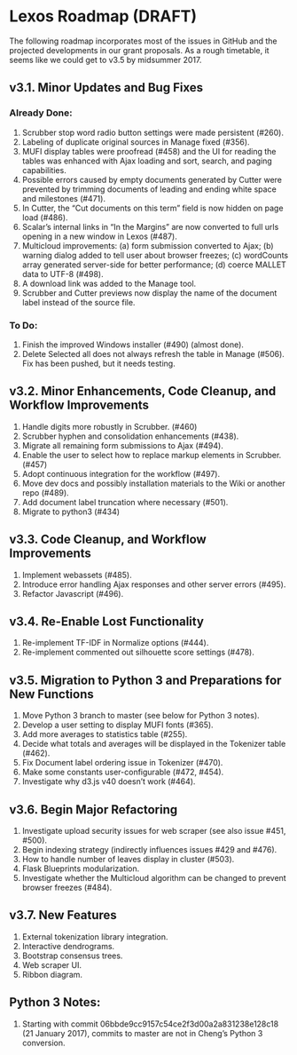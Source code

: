 # Lexos Roadmap (DRAFT)

The following roadmap incorporates most of the issues in GitHub and the projected developments in our grant proposals. As a rough timetable, it seems like we could get to v3.5 by midsummer 2017.

## v3.1. Minor Updates and Bug Fixes

### Already Done:
1.	Scrubber stop word radio button settings were made persistent (#260).
2.	Labeling of duplicate original sources in Manage fixed (#356).
3.	MUFI display tables were proofread (#458) and the UI for reading the tables was enhanced with Ajax loading and sort, search, and paging capabilities.
4.	Possible errors caused by empty documents generated by Cutter were prevented by trimming documents of leading and ending white space and milestones (#471).
5.	In Cutter, the “Cut documents on this term” field is now hidden on page load (#486).
6.	Scalar’s internal links in “In the Margins” are now converted to full urls opening in a new window in Lexos (#487).
7.	Multicloud improvements: (a) form submission converted to Ajax; (b) warning dialog added to tell user about browser freezes; (c) wordCounts array generated server-side for better performance; (d) coerce MALLET data to UTF-8 (#498).
8.	A download link was added to the Manage tool.
9.	Scrubber and Cutter previews now display the name of the document label instead of the source file.

### To Do:
1.	Finish the improved Windows installer (#490) (almost done).
2.	Delete Selected all does not always refresh the table in Manage (#506). Fix has been pushed, but it needs testing.

## v3.2. Minor Enhancements, Code Cleanup, and Workflow Improvements
1.	Handle digits more robustly in Scrubber. (#460)
2.	Scrubber hyphen and consolidation enhancements (#438).
3.	Migrate all remaining form submissions to Ajax (#494).
4.	Enable the user to select how to replace markup elements in Scrubber. (#457)
5.	Adopt continuous integration for the workflow (#497).
6.	Move dev docs and possibly installation materials to the Wiki or another repo (#489).
7.	Add document label truncation where necessary (#501).
8.  Migrate to python3 (#434)

## v3.3. Code Cleanup, and Workflow Improvements
1.	Implement webassets (#485).
2.	Introduce error handling Ajax responses and other server errors (#495).
3.	Refactor Javascript (#496).

## v3.4. Re-Enable Lost Functionality
1.	Re-implement TF-IDF in Normalize options (#444).
2.	Re-implement commented out silhouette score settings (#478).

## v3.5. Migration to Python 3 and Preparations for New Functions
1.	Move Python 3 branch to master (see below for Python 3 notes).
2.	Develop a user setting to display MUFI fonts (#365).
3.	Add more averages to statistics table (#255).
4.	Decide what totals and averages will be displayed in the Tokenizer table (#462).
5.	Fix Document label ordering issue in Tokenizer (#470).
6.	Make some constants user-configurable (#472, #454).
7.	Investigate why d3.js v40 doesn’t work (#464).

## v3.6. Begin Major Refactoring
1.	Investigate upload security issues for web scraper (see also issue #451, #500).
2.	Begin indexing strategy (indirectly influences issues #429 and #476).
3.	How to handle number of leaves display in cluster (#503).
4.	Flask Blueprints modularization.
5.	Investigate whether the Multicloud algorithm can be changed to prevent browser freezes (#484).

## v3.7. New Features
1.	External tokenization library integration.
2.	Interactive dendrograms.
3.	Bootstrap consensus trees.
4.	Web scraper UI.
5.	Ribbon diagram.

## Python 3 Notes:
1. Starting with commit 06bbde9cc9157c54ce2f3d00a2a831238e128c18 (21 January 2017), commits to master are not in Cheng’s Python 3 conversion.
